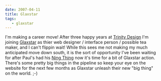 ```yaml
---
date: 2007-04-11
title: Glaxstar
tags:
   - glaxstar
---
```

I'm making a career move! After three happy years at [Trinity Design](http://www.trinitydesign.co.uk) I'm joining [Glaxstar](http://www.glaxstar.com) as thier web designer / interface person / possible tea maker, and I can't flippin wait! While this sees me not making my much anticipated move down south, it is the sort of opportunity I've been waiting for after Paul's had his [Ning Thing](http://lloydyweb.com/blog/2006/02/that_ning_thing.php) now it's time for a bit of Glaxstar action. There's some pretty big things in the pipeline so keep your eye on the website for the next few months as Glaxstar unleash their new "big thing" on the world. ;-)